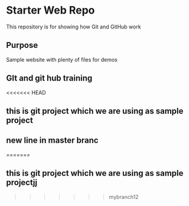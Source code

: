 # Starter Web Repo

This repository is for showing how Git and GitHub work

## Purpose

Sample website with plenty of files for demos


## GIt and git hub training

<<<<<<< HEAD
## this is git project which we are using as sample project
## new line in master branc 
=======
## this is git project which we are using as sample projectjj
>>>>>>> mybranch12

